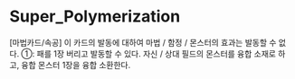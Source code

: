 # Super_Polymerization
[마법카드/속공] 이 카드의 발동에 대하여 마법 / 함정 / 몬스터의 효과는 발동할 수 없다. ①: 패를 1장 버리고 발동할 수 있다. 자신 / 상대 필드의 몬스터를 융합 소재로 하고, 융합 몬스터 1장을 융합 소환한다.
